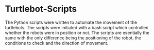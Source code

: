 # Turtlebot-Scripts
The Python scripts were written to automate the movement of the turtlebots.
The scripts were initiated with a bash script which controlled whether the robots were in position or not. 
The scripts are esentially the same with the only difference being the positioning of the robot, the conditions to check and the direction of movement. 
